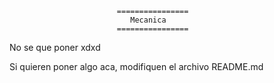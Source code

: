                             ================
                               Mecanica
                            ================



No se que poner xdxd

Si quieren poner algo aca, modifiquen el archivo README.md
